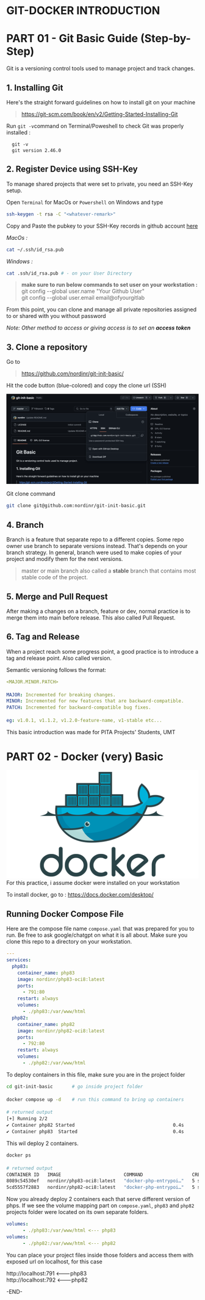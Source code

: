 # GIT-DOCKER INTRODUCTION

# PART 01 - Git Basic Guide (Step-by-Step)
Git is a versioning control tools used to manage project and track changes.
## 1. Installing Git
Here's the straight forward guidelines on how to install git on your machine 
> https://git-scm.com/book/en/v2/Getting-Started-Installing-Git

Run `git -v`command on Terminal/Poweshell to check Git was properly installed :

      git -v
      git version 2.46.0
      
## 2. Register Device using SSH-Key 
To manage shared projects that were set to private, you need an SSH-Key setup.

Open `Terminal` for MacOs or `Powershell` on Windows and type

   ```bash
   ssh-keygen -t rsa -C "<whatever-remark>"
   ```
Copy and Paste the pubkey to your SSH-Key records in github account [here](https://github.com/settings/keys)

   _MacOs :_
   ```bash
   cat ~/.ssh/id_rsa.pub
   ```
   _Windows :_
   ```bash
   cat .ssh/id_rsa.pub # - on your User Directory
   ```

> <b>make sure to run below commands to set user on your workstation : </b><br>
> git config --global user.name "Your Github User" <br>
> git config --global user.email email@ofyourgitlab 

From this point, you can clone and manage all private repositories assigned to or shared with you without password

_Note: Other method to access or giving access is to set an __access token___


## 3. Clone a repository
Go to 
> https://github.com/nordinr/git-init-basic/

Hit the code button (blue-colored) and copy the clone url (SSH)

![clone a project using ssh](./assets/clone.png)


Git clone command

   ```bash
   git clone git@github.com:nordinr/git-init-basic.git
   ```


## 4. Branch
Branch is a feature that separate repo to a different copies. Some repo owner use branch to separate versions instead. That's depends on your branch strategy. In general, branch were used to make copies of your project and modify them for the next versions. 

> master or main branch also called a **stable** branch that contains most stable code of the project. 

## 5. Merge and Pull Request
After making a changes on a branch, feature or dev, normal practice is to merge them into main before release. This also called Pull Request.

## 6. Tag and Release
When a project reach some progress point, a good practice is to introduce a tag and release point. Also called version.

Semantic versioning follows the format:<br>
```yaml
<MAJOR.MINOR.PATCH>

MAJOR: Incremented for breaking changes.
MINOR: Incremented for new features that are backward-compatible.
PATCH: Incremented for backward-compatible bug fixes.

eg: v1.0.1, v1.1.2, v1.2.0-feature-name, v1-stable etc...
```
This basic introduction was made for PITA Projects' Students, UMT

# PART 02 - Docker (very) Basic
![clone a project using ssh](./assets/docker.png)
For this practice, i assume docker were installed on your workstation

To install docker, go to : https://docs.docker.com/desktop/

## Running Docker Compose File
Here are the compose file name `compose.yaml` that was prepared for you to run. Be free to ask google/chatgpt on what it is all about. Make sure you clone this repo to a directory on your workstation.

```yaml
---
services:
  php83:
    container_name: php83
    image: nordinr/php83-oci8:latest
    ports:
      - 791:80
    restart: always
    volumes:
      - ./php83:/var/www/html
  php82:
    container_name: php82
    image: nordinr/php82-oci8:latest
    ports:
      - 792:80
    restart: always
    volumes:
      - ./php82:/var/www/html
   ```

   To deploy containers in this file, make sure you are in the project folder 

   ```bash
   cd git-init-basic       # go inside project folder
   
   docker compose up -d    # run this command to bring up containers
   
   # returned output
   [+] Running 2/2
   ✔ Container php82 Started                                    0.4s 
   ✔ Container php83  Started                                   0.4s
   ```
   This wil deploy 2 containers. 

   ```bash
   docker ps

   # returned output
   CONTAINER ID   IMAGE                       COMMAND                  CREATED         STATUS         PORTS                 NAMES
8089c54530ef   nordinr/php83-oci8:latest   "docker-php-entrypoi…"   5 seconds ago   Up 4 seconds   0.0.0.0:791->80/tcp   php83
5cd5557f2883   nordinr/php82-oci8:latest   "docker-php-entrypoi…"   5 seconds ago   Up 4 seconds   0.0.0.0:792->80/tcp   php82

   ```

Now you already deploy 2 containers each that serve different version of phps. If we see the volume mapping part on `compose.yaml`, `php83` and `php82` projects folder were located on its own separate folders.

```yaml
volumes:
      - ./php83:/var/www/html <--- php83
volumes:
      - ./php82:/var/www/html <--- php82
```

You can place your project files inside those folders and access them with exposed url on localhost, for this case 

http://localhost:791 <---php83<br>
http://localhost:792 <---php82

-END-